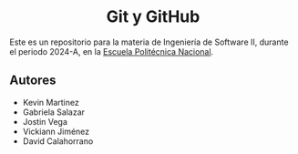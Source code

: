 <h1 align="center">Git y GitHub</h1>

Este es un repositorio para la materia de Ingeniería de Software II, durante el periodo 2024-A, en la [Escuela Politécnica Nacional](https://www.epn.edu.ec).

## Autores
- Kevin Martinez
- Gabriela Salazar
- Jostin Vega
- Vickiann Jiménez
- David Calahorrano

